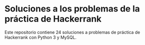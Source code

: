 # Soluciones a los problemas de la práctica de Hackerrank

Este repositorio contiene 24 soluciones a problemas de práctica de Hackerrank con Python 3 y MySQL.

